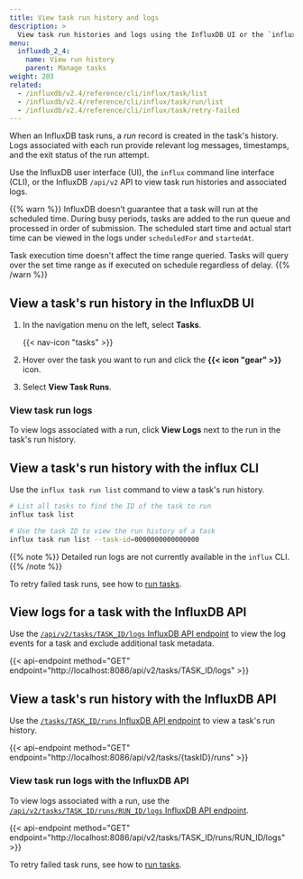 ```yaml
---
title: View task run history and logs
description: >
  View task run histories and logs using the InfluxDB UI or the `influx` CLI.
menu:
  influxdb_2_4:
    name: View run history
    parent: Manage tasks
weight: 203
related:
  - /influxdb/v2.4/reference/cli/influx/task/list
  - /influxdb/v2.4/reference/cli/influx/task/run/list
  - /influxdb/v2.4/reference/cli/influx/task/retry-failed
---
```


When an InfluxDB task runs, a _run_ record is created in the task's history.
Logs associated with each run provide relevant log messages, timestamps,
and the exit status of the run attempt.

Use the InfluxDB user interface (UI), the `influx` command line interface (CLI),
or the InfluxDB `/api/v2` API to view task run histories and associated logs.

{{% warn %}}
InfluxDB doesn’t guarantee that a task will run at the scheduled time. During busy
periods, tasks are added to the run queue and processed in order of submission.
The scheduled start time and actual start time can be viewed in the logs under
`scheduledFor` and `startedAt`.

Task execution time doesn't affect the time range queried. Tasks will query
over the set time range as if executed on schedule regardless of delay.
{{% /warn %}}

## View a task's run history in the InfluxDB UI

1. In the navigation menu on the left, select **Tasks**.

    {{< nav-icon "tasks" >}}

2. Hover over the task you want to run and click the **{{< icon "gear" >}}** icon.
3. Select **View Task Runs**.

### View task run logs

To view logs associated with a run, click **View Logs** next to the run in the task's run history.

## View a task's run history with the influx CLI

Use the `influx task run list` command to view a task's run history.

```sh
# List all tasks to find the ID of the task to run
influx task list

# Use the task ID to view the run history of a task
influx task run list --task-id=0000000000000000
```

{{% note %}}
Detailed run logs are not currently available in the `influx` CLI.
{{% /note %}}

To retry failed task runs, see how to [run tasks](/influxdb/v2.4/process-data/manage-tasks/run-task/).

## View logs for a task with the InfluxDB API

Use the [`/api/v2/tasks/TASK_ID/logs`
InfluxDB API endpoint](/influxdb/v2.4/api/#operation/GetTasksIDLogs) to view the log events for a task and exclude additional task metadata.

{{< api-endpoint method="GET" endpoint="http://localhost:8086/api/v2/tasks/TASK_ID/logs" >}}

## View a task's run history with the InfluxDB API

Use the [`/tasks/TASK_ID/runs`
InfluxDB API endpoint](/influxdb/v2.4/api/#operation/GetTasksIDRuns) to view a task's run history.

{{< api-endpoint method="GET" endpoint="http://localhost:8086/api/v2/tasks/{taskID}/runs" >}}

### View task run logs with the InfluxDB API

To view logs associated with a run, use the
[`/api/v2/tasks/TASK_ID/runs/RUN_ID/logs` InfluxDB API
endpoint](/influxdb/v2.4/api/#operation/GetTasksIDRunsIDLogs).

{{< api-endpoint method="GET" endpoint="http://localhost:8086/api/v2/tasks/TASK_ID/runs/RUN_ID/logs" >}}

To retry failed task runs, see how to [run tasks](/influxdb/v2.4/process-data/manage-tasks/run-task/).
